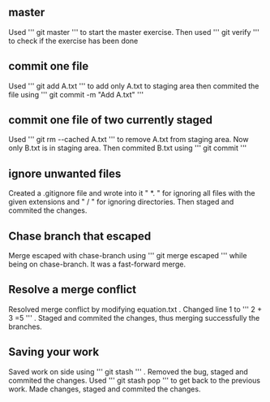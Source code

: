 ## master

Used ''' git master ''' to start the master exercise. Then used ''' git verify ''' to check if the exercise has been done

## commit one file

Used ''' git add A.txt ''' to add only A.txt to staging area then commited the file using ''' git commit -m "Add A.txt" '''

## commit one file of two currently staged

Used ''' git rm --cached A.txt ''' to remove A.txt from staging area. Now only B.txt is in staging area. Then commited B.txt using ''' git commit '''

## ignore unwanted files

Created a .gitignore file and wrote into it " *.<extension-name> " for ignoring all files with the given extensions and " <library-name>/ " for ignoring directories. Then staged and commited the changes.

## Chase branch that escaped

Merge escaped with chase-branch using ''' git merge escaped ''' while being on chase-branch. It was a fast-forward merge.

## Resolve a merge conflict

Resolved merge conflict by modifying equation.txt . Changed line 1 to ''' 2 + 3 =5 ''' . Staged and commited the changes, thus merging successfully the branches.

## Saving your work

Saved work on side using ''' git stash ''' . Removed the bug, staged and commited the changes. Used ''' git stash pop ''' to get back to the previous work. Made changes, staged and commited the changes.

